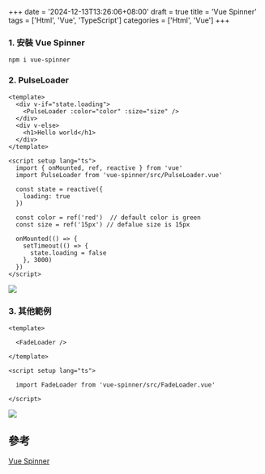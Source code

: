 +++
date = '2024-12-13T13:26:06+08:00'
draft = true
title = 'Vue Spinner'
tags = ['Html', 'Vue', 'TypeScript']
categories = ['Html', 'Vue']
+++

### 1. 安裝 **Vue Spinner**
```
npm i vue-spinner
```

### 2. **PulseLoader**
```
<template>
  <div v-if="state.loading">
    <PulseLoader :color="color" :size="size" />
  </div>
  <div v-else>
    <h1>Hello world</h1>
  </div>
</template>

<script setup lang="ts">
  import { onMounted, ref, reactive } from 'vue'
  import PulseLoader from 'vue-spinner/src/PulseLoader.vue'

  const state = reactive({
    loading: true
  })

  const color = ref('red')  // default color is green
  const size = ref('15px') // defalue size is 15px

  onMounted(() => {
    setTimeout(() => {
      state.loading = false
    }, 3000)
  })
</script>
```
![](/images/014_vueSpinner/01.png)

### 3. 其他範例
```
<template>

  <FadeLoader />
  
</template>

<script setup lang="ts">
  
  import FadeLoader from 'vue-spinner/src/FadeLoader.vue'

</script>
```
![](/images/014_vueSpinner/02.png)

## 參考
[Vue Spinner](https://madewith.cn/728 "")